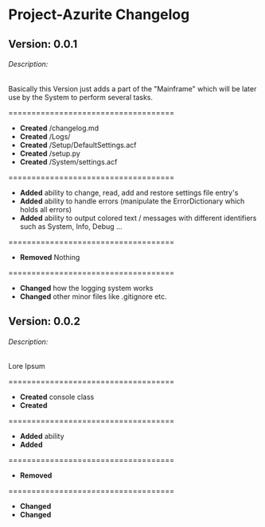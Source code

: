# Project-Azurite Changelog

## Version: 0.0.1

###### Description:

Basically this Version just adds a part of the "Mainframe" which will be later use by the System
to perform several tasks.

====================================

* __Created__ /changelog.md
* __Created__ /Logs/
* __Created__ /Setup/DefaultSettings.acf
* __Created__ /setup.py
* __Created__ /System/settings.acf

====================================

* __Added__ ability to change, read, add and restore settings file entry's
* __Added__ ability to handle errors (manipulate the ErrorDictionary which holds all errors)
* __Added__ ability to output colored text / messages with different identifiers such as System, Info, Debug ...

====================================

* __Removed__ Nothing

====================================

* __Changed__ how the logging system works
* __Changed__ other minor files like .gitignore etc.


## Version: 0.0.2

###### Description:

Lore Ipsum

====================================

* __Created__ console class
* __Created__

====================================

* __Added__ ability
* __Added__

====================================

* __Removed__

====================================

* __Changed__
* __Changed__